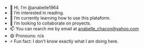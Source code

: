 - 👋 Hi, I’m @anabelle1964
- 👀 I’m interested in reading.
- 🌱 I’m currently learning how to use this plataform.
- 💞️ I’m looking to collaborate on proyects.
- 📫 You can rearch me by email at anabelle_chacon@yahoo.com
- 😄 Pronouns: n/a
- ⚡ Fun fact: I don't know exactly what I am doing here.

<!---
anabelle1964/anabelle1964 is a ✨ special ✨ repository because its `README.md` (this file) appears on your GitHub profile.
You can click the Preview link to take a look at your changes.
--->
